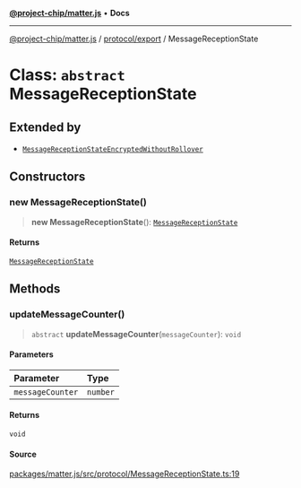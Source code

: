 [**@project-chip/matter.js**](../../../README.md) • **Docs**

***

[@project-chip/matter.js](../../../modules.md) / [protocol/export](../README.md) / MessageReceptionState

# Class: `abstract` MessageReceptionState

## Extended by

- [`MessageReceptionStateEncryptedWithoutRollover`](MessageReceptionStateEncryptedWithoutRollover.md)

## Constructors

### new MessageReceptionState()

> **new MessageReceptionState**(): [`MessageReceptionState`](MessageReceptionState.md)

#### Returns

[`MessageReceptionState`](MessageReceptionState.md)

## Methods

### updateMessageCounter()

> `abstract` **updateMessageCounter**(`messageCounter`): `void`

#### Parameters

| Parameter | Type |
| :------ | :------ |
| `messageCounter` | `number` |

#### Returns

`void`

#### Source

[packages/matter.js/src/protocol/MessageReceptionState.ts:19](https://github.com/project-chip/matter.js/blob/7a8cbb56b87d4ccf34bec5a9a95ab40a1711324f/packages/matter.js/src/protocol/MessageReceptionState.ts#L19)
